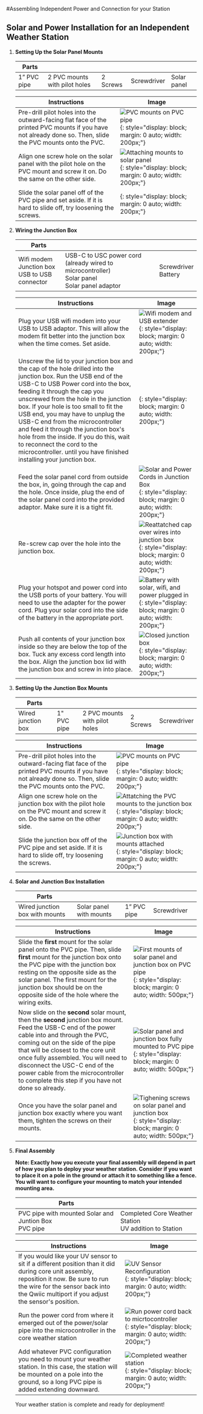 #Assembling Independent Power and Connection for your Station

## Solar and Power Installation for an Independent Weather Station

1. **Setting Up the Solar Panel Mounts**

     |Parts|||||
     | ------ |  ------ |   ------ |   ------ |   ------ | 
     |1” PVC pipe|2 PVC mounts with pilot holes|2 Screws|Screwdriver|Solar panel|

     |Instructions | Image|
     | ------ | ------ |
    |Pre-drill pilot holes into the outward-facing flat face of the printed PVC mounts if you have not already done so. Then, slide the PVC mounts onto the PVC.| ![PVC mounts on PVC pipe](../assembly_imgs/mounts_on_PVC.png){: style="display: block; margin: 0 auto; width: 200px;"}|
    |Align one screw hole on the solar panel with the pilot hole on the PVC mount and screw it on. Do the same on the other side.| ![Attaching mounts to solar panel](../assembly_imgs/solar_screw_mount.png){: style="display: block; margin: 0 auto; width: 200px;"} |
    |Slide the solar panel off of the PVC pipe and set aside. If it is hard to slide off, try loosening the screws.| ![](){: style="display: block; margin: 0 auto; width: 200px;"} |

2. **Wiring the Junction Box**

     |Parts|||
     | ------ |  ------ |   ------ |
     |Wifi modem<br>Junction box<br>USB to USB connector|USB-C to USC power cord (already wired to microcontroller)<br>Solar panel<br>Solar panel adaptor|Screwdriver<br>Battery|

     |Instructions | Image|
     | ------ | ------ |
     |Plug your USB wifi modem into your USB to USB adaptor. This will allow the modem fit better into the junction box when the time comes. Set aside.|![Wifi modem and USB extender](../assembly_imgs/wifi_USBextension.png){: style="display: block; margin: 0 auto; width: 200px;"}|
     |Unscrew the lid to your junction box and the cap of the hole drilled into the junction box. Run the USB end of the USB-C to USB Power cord into the box, feeding it through the cap you unscrewed from the hole in the junction box. If your hole is too small to fit the USB end, you may have to unplug the USB-C end from the microcontroller and feed it through the junction box's hole from the inside. If you do this, wait to reconnect the cord to the microcontroller. until you have finished installing your junction box.|![](){: style="display: block; margin: 0 auto; width: 200px;"}|
     |Feed the solar panel cord from outside the box, in, going through the cap and the hole. Once inside, plug the end of the solar panel cord into the provided adaptor. Make sure it is a tight fit.|![Solar and Power Cords in Junction Box](../assembly_imgs/jbox_twocords.png){: style="display: block; margin: 0 auto; width: 200px;"}|
     |Re-screw cap over the hole into the junction box.|![Reattatched cap over wires into junction box](../assembly_imgs/jbox_closedcap.png){: style="display: block; margin: 0 auto; width: 200px;"}|
     |Plug your hotspot and power cord into the USB ports of your battery. You will need to use the adapter for the power cord. Plug your solar cord into the side of the battery in the appropriate port.|![Battery with solar, wifi, and power plugged in](../assembly_imgs/jbox_batteryplugs.png){: style="display: block; margin: 0 auto; width: 200px;"}|
     |Push all contents of your junction box inside so they are below the top of the box. Tuck any excess cord length into the box. Align the junction box lid with the junction box and screw in into place.|![Closed junction box](../assembly_imgs/jbox_closed.png){: style="display: block; margin: 0 auto; width: 200px;"}|

3. **Setting Up the Junction Box Mounts**

    |Parts|||||
    | ------ |  ------ |   ------ |  ------ |   ------ |
    |Wired junction box|1" PVC pipe|2 PVC mounts with pilot holes|2 Screws|Screwdriver

    |Instructions | Image|
    | ------ | ------ |
    |Pre-drill pilot holes into the outward-facing flat face of the printed PVC mounts if you have not already done so. Then, slide the PVC mounts onto the PVC.| ![PVC mounts on PVC pipe](../assembly_imgs/mounts_on_PVC.png){: style="display: block; margin: 0 auto; width: 200px;"}|
    |Align one screw hole on the junction box with the pilot hole on the PVC mount and screw it on. Do the same on the other side.|![Attatching the PVC mounts to the junction box](../assembly_imgs/jbox_screw_mount.png){: style="display: block; margin: 0 auto; width: 200px;"}|
    |Slide the junction box off of the PVC pipe and set aside. If it is hard to slide off, try loosening the screws.|![Junction box with mounts attached](../assembly_imgs/jbox_with_mounts.png){: style="display: block; margin: 0 auto; width: 200px;"}|


4. **Solar and Junction Box Installation**

    |Parts|||||
    | ------ |  ------ |   ------ |  ------ |   ------ |
    |Wired junction box with mounts|Solar panel with mounts|1” PVC pipe|Screwdriver|

    |Instructions | Image|
    | ------ | ------ |
    |Slide the **first** mount for the solar panel onto the PVC pipe. Then, slide **first** mount for the junction box onto the PVC pipe with the junction box resting on the opposite side as the solar panel. The first mount for the junction box should be on the opposite side of the hole where the wiring exits. |![First mounts of solar panel and junction box on PVC pipe](../assembly_imgs/solar_jbox_install_1mount.png){: style="display: block; margin: 0 auto; width: 500px;"}|
    |Now slide on the **second** solar mount, then the **second** junction box mount. Feed the USB-C end of the power cable into and through the PVC, coming out on the side of the pipe that will be closest to the core unit once fully assembled. You will need to disconnect the USC-C end of the power cable from the microcontroller to complete this step if you have not done so already.|![Solar panel and junction box fully mounted to PVC pipe](../assembly_imgs/solar_jbox_installed.png){: style="display: block; margin: 0 auto; width: 500px;"}|
    |Once you have the solar panel and junction box exactly where you want them, tighten the screws on their mounts. |![Tighening screws on solar panel and junction box](../assembly_imgs/tighten_solar_jbox_install.png){: style="display: block; margin: 0 auto; width: 500px;"}|

5. **Final Assembly**

     **Note: Exactly how you execute your final assembly will depend in part of how you plan to deploy your weather station. Consider if you want to place it on a pole in the ground or attach it to something like a fence. You will want to configure your mounting to match your intended mounting area.**

    |Parts||
    | ------ |  ------ |
    |PVC pipe with mounted Solar and Juntion Box<br>PVC pipe|Completed Core Weather Station<br>UV addition to Station|

    |Instructions | Image|
    | ------ | ------ |
    |If you would like your UV sensor to sit if a different position than it did during core unit assembly, reposition it now. Be sure to run the wire for the sensor back into the Qwiic multiport if you adjust the sensor's position.|![UV Sensor Reconfiguration](../assembly_imgs/UV_reconfiguration.png){: style="display: block; margin: 0 auto; width: 200px;"}|
    |Run the power cord from where it emerged out of the power/solar pipe into the microcontroller in the core weather station|![Run power cord back to micrtocontroller](../assembly_imgs/final_assembly_power_connect.png){: style="display: block; margin: 0 auto; width: 200px;"}|
    |Add whatever PVC configuration you need to mount your weather station. In this case, the station will be mounted on a pole into the ground, so a long PVC pipe is added extending downward.|![Completed weather station](../assembly_imgs/complete_station.png){: style="display: block; margin: 0 auto; width: 200px;"}|
    
    Your weather station is complete and ready for deployment!

